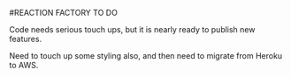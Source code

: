 #REACTION FACTORY TO DO

Code needs serious touch ups, but it is nearly ready to publish new features.

Need to touch up some styling also, and then need to migrate from Heroku to AWS.